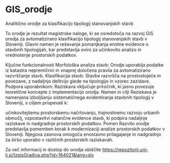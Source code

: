 # GIS_orodje
Analitično orodje za klasifikacijo tipologij stanovanjskih stavb

To orodje je rezultat magistrske naloge, ki se osredotoča na razvoj GIS orodja za avtomatizirano klasifikacijo tipologij stanovanjskih stavb v Sloveniji. Glavni namen je reševanje pomanjkanja enotne evidence o stavbnih tipologijah, kar predstavlja oviro za učinkovito analizo in vrednotenje prostorskih podatkov.

Ključne funkcionalnosti
Morfološka analiza stavb: Orodje uporablja podatke iz katastra nepremičnin in vnaprej določena pravila za avtomatizirano razvrščanje stavb.
Klasifikacija stavb: Stavbe razvršča na prostostoječe in povezane, z nadaljnjo delitvijo glede na tipologijo in vzorec zazidave.
Podpora uporabnikom: Raziskava vključuje priročnik, ki jasno povezuje teoretične koncepte z implementacijo orodja.
Namen in cilji
Raziskava je namenjena izboljšanju sistematičnega evidentiranja stavbnih tipologij v Sloveniji, s ciljem prispevati k:

učinkovitejšemu prostorskemu načrtovanju,
trajnostnemu razvoju urbanih območij,
vzpostavitvi natančne evidence stavb, ki podpira nadaljnje raziskave in nadgradnje prostorskih podatkov.
Pomen
Razvito orodje predstavlja pomemben korak k modernizaciji analize prostorskih podatkov v Sloveniji. Njegova zasnova omogoča enostavno prilagajanje in nadgradnjo za širšo uporabo v različnih prostorskih raziskavah.

Za več informacij in dostop do orodja obiščite https://repozitorij.uni-lj.si/IzpisGradiva.php?id=164021&lang=slv
